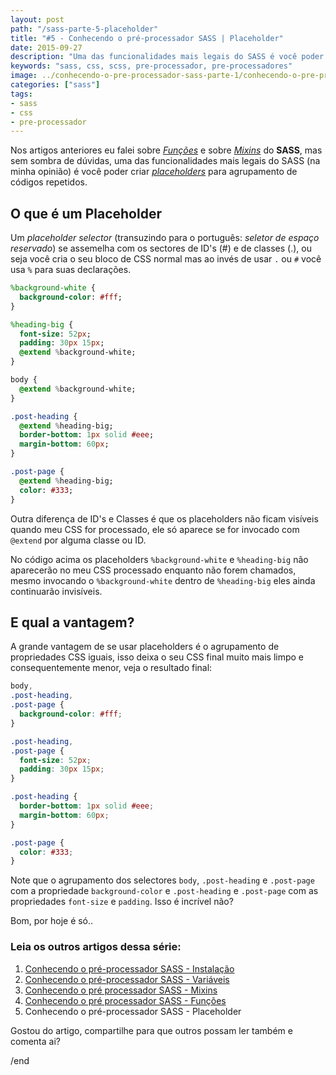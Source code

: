 ```yaml
---
layout: post
path: "/sass-parte-5-placeholder"
title: "#5 - Conhecendo o pré-processador SASS | Placeholder"
date: 2015-09-27
description: "Uma das funcionalidades mais legais do SASS é você poder criar placeholders para agrupamento de códigos repetidos"
keywords: "sass, css, scss, pre-processador, pre-processadores"
image: ../conhecendo-o-pre-processador-sass-parte-1/conhecendo-o-pre-processador-sass.jpg
categories: ["sass"]
tags:
- sass
- css
- pre-processador
---
```


Nos artigos anteriores eu falei sobre _[Funções](/sass-parte-4-funcoes/)_ e sobre _[Mixins](/sass-parte-3-mixins/)_ do **SASS**, mas sem sombra de dúvidas, uma das funcionalidades mais legais do SASS (na minha opinião) é você poder criar _[placeholders](http://sass-lang.com/documentation/file.SASS_REFERENCE.html#placeholder_selectors_)_ para agrupamento de códigos repetidos.

## O que é um Placeholder

Um _placeholder selector_ (transuzindo para o português: _seletor de espaço reservado_) se assemelha com os sectores de ID's (#) e de classes (.), ou seja você cria o seu bloco de CSS normal mas ao invés de usar `.` ou `#` você usa `%` para suas declarações.

```sass
%background-white {
  background-color: #fff;
}

%heading-big {
  font-size: 52px;
  padding: 30px 15px;
  @extend %background-white;
}

body {
  @extend %background-white;
}

.post-heading {
  @extend %heading-big;
  border-bottom: 1px solid #eee;
  margin-bottom: 60px;
}

.post-page {
  @extend %heading-big;
  color: #333;
}
```

Outra diferença de ID's e Classes é que os placeholders não ficam visíveis quando meu CSS for processado, ele só aparece se for invocado com `@extend` por alguma classe ou ID.

No código acima os placeholders `%background-white` e `%heading-big` não aparecerão no meu CSS processado enquanto não forem chamados, mesmo invocando o `%background-white` dentro de `%heading-big` eles ainda continuarão invisíveis.

## E qual a vantagem?

A grande vantagem de se usar placeholders é o agrupamento de propriedades CSS iguais, isso deixa o seu CSS final muito mais limpo e consequentemente menor, veja o resultado final:

```css
body,
.post-heading,
.post-page {
  background-color: #fff;
}

.post-heading,
.post-page {
  font-size: 52px;
  padding: 30px 15px;
}

.post-heading {
  border-bottom: 1px solid #eee;
  margin-bottom: 60px;
}

.post-page {
  color: #333;
}
```

Note que o agrupamento dos selectores `body`, `.post-heading` e `.post-page` com a propriedade `background-color` e `.post-heading` e `.post-page` com as propriedades `font-size` e `padding`. Isso é incrível não?

Bom, por hoje é só..

### Leia os outros artigos dessa série:

1. [Conhecendo o pré-processador SASS - Instalação](/conhecendo-o-pre-processador-sass-parte-1/)
2. [Conhecendo o pré-processador SASS - Variáveis](/sass-variaveis-parte-2)
3. [Conhecendo o pré processador SASS - Mixins](/sass-parte-3-mixins)
4. [Conhecendo o pré processador SASS - Funções](/sass-parte-4-funcoes)
5. Conhecendo o pré-processador SASS - Placeholder

Gostou do artigo, compartilhe para que outros possam ler também e comenta ai?

/end
